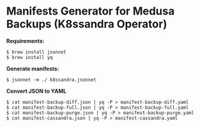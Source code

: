 # Manifests Generator for Medusa Backups (K8ssandra Operator)


**Requirements:**

```
$ brew install jsonnet
$ brew install yq
```


**Generate manifests:**
```
$ jsonnet -m ./ k8ssandra.jsonnet
```

**Convert JSON to YAML**

```
$ cat manifest-backup-diff.json | yq -P > manifest-backup-diff.yaml
$ cat manifest-backup-full.json | yq -P > manifest-backup-full.yaml
$ cat manifest-backup-purge.json | yq -P > manifest-backup-purge.yaml
$ cat manifest-cassandra.json | yq -P > manifest-cassandra.yaml
```
